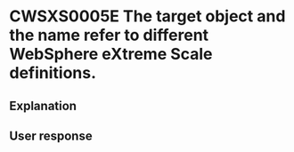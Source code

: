 # CWSXS0005E The target object and the name refer to different WebSphere eXtreme Scale definitions.

## Explanation

## User response